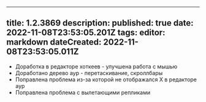 
---
title: 1.2.3869
description: 
published: true
date: 2022-11-08T23:53:05.201Z
tags: 
editor: markdown
dateCreated: 2022-11-08T23:53:05.011Z
---		
		
- Доработка в редакторе хоткеев - улучшена работа с мышью
- Доработано дерево аур - перетаскивание, скроллбары
- Поправлена проблема из-за которой не отображался Х в редакторе аур
- Поправлена проблема с вылетающими репликами
